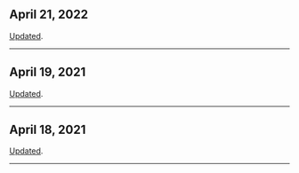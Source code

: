 ## April 21, 2022
[Updated](https://imjeson.github.io/eth-feature-tracker/eip_info0401.html).

------------------

## April 19, 2021
[Updated](https://imjeson.github.io/eth-feature-tracker/eip_info0401.html).

------------------

## April 18, 2021
[Updated](https://imjeson.github.io/eth-feature-tracker/eip_info0401.html).



------------------
